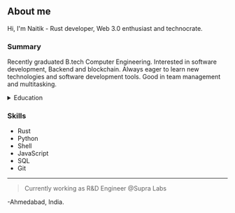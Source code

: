 ## About me

Hi, I'm Naitik - Rust developer, Web 3.0 enthusiast and technocrate.

### Summary
Recently graduated B.tech Computer Engineering. Interested in software development, Backend and blockchain. Always eager to learn new technologies and software development tools. Good in team management and multitasking.

<!--Education section -->
<details>
<summary>Education</summary>
  
|      Education      |  Performance  |
|--------------------:|---------------|
|       10th          |     91.66%    |
|       12th          |     76.15%    |
|     B.tech (7th sem)|   9.56 CGPA   |

</details>

### Skills
+ Rust
+ Python
+ Shell
+ JavaScript
+ SQL
+ Git

---
> Currently working as R&D Engineer @Supra Labs

-Ahmedabad, India.
